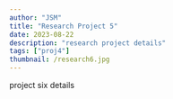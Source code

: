 ```yaml
---
author: "JSM"
title: "Research Project 5"
date: 2023-08-22
description: "research project details"
tags: ["proj4"]
thumbnail: /research6.jpg
---
```


project six details

